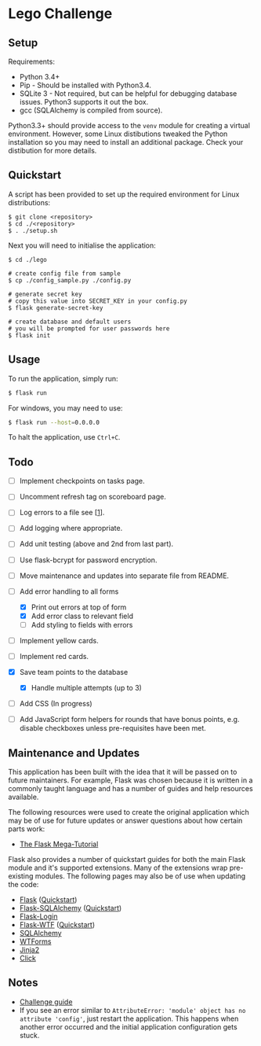 # Lego Challenge
## Setup
Requirements:
- Python 3.4+
- Pip - Should be installed with Python3.4.
- SQLite 3 - Not required, but can be helpful for debugging database issues. Python3 supports it out the box.
- gcc (SQLAlchemy is compiled from source).

Python3.3+ should provide access to the `venv` module for creating a virtual environment. However, some Linux distibutions tweaked the Python installation so you may need to install an additional package. Check your distibution for more details.

## Quickstart
A script has been provided to set up the required environment for Linux distributions:
```
$ git clone <repository>
$ cd ./<repository>
$ . ./setup.sh
```

Next you will need to initialise the application:
```
$ cd ./lego

# create config file from sample
$ cp ./config_sample.py ./config.py

# generate secret key
# copy this value into SECRET_KEY in your config.py
$ flask generate-secret-key

# create database and default users
# you will be prompted for user passwords here
$ flask init
```


## Usage
To run the application, simply run:
```bash
$ flask run
```

For windows, you may need to use:
```bash
$ flask run --host=0.0.0.0
```

To halt the application, use `Ctrl+C`.

## Todo
- [ ] Implement checkpoints on tasks page.
- [ ] Uncomment refresh tag on scoreboard page.
- [ ] Log errors to a file see [[1](https://blog.miguelgrinberg.com/post/the-flask-mega-tutorial-part-vii-unit-testing)].
- [ ] Add logging where appropriate.
- [ ] Add unit testing (above and 2nd from last part).
- [ ] Use flask-bcrypt for password encryption.
- [ ] Move maintenance and updates into separate file from README.
- [ ] Add error handling to all forms
    - [X] Print out errors at top of form
    - [X] Add error class to relevant field
    - [ ] Add styling to fields with errors
- [ ] Implement yellow cards.
- [ ] Implement red cards.
- [X] Save team points to the database
    - [X] Handle multiple attempts (up to 3)
- [ ] Add CSS (In progress)
- [ ] Add JavaScript form helpers for rounds that have bonus points, e.g. disable checkboxes unless pre-requisites have been met.


## Maintenance and Updates
This application has been built with the idea that it will be passed on to future maintainers. For example, Flask was chosen because it is written in a commonly taught language and has a number of guides and help resources available.

The following resources were used to create the original application which may be of use for future updates or answer questions about how certain parts work:

- [The Flask Mega-Tutorial](https://blog.miguelgrinberg.com/post/the-flask-mega-tutorial-part-i-hello-world)

Flask also provides a number of quickstart guides for both the main Flask module and it's supported extensions. Many of the extensions wrap pre-existing modules. The following pages may also be of use when updating the code:

- [Flask](http://flask.pocoo.org/) ([Quickstart](http://flask.pocoo.org/docs/0.12/quickstart/))
- [Flask-SQLAlchemy](http://flask-sqlalchemy.pocoo.org/2.3/) ([Quickstart](http://flask-sqlalchemy.pocoo.org/2.3/quickstart/))
- [Flask-Login](https://flask-login.readthedocs.io/en/latest/)
- [Flask-WTF](https://flask-wtf.readthedocs.io/en/stable/) ([Quickstart](http://flask-wtf.readthedocs.io/en/stable/quickstart.html))
- [SQLAlchemy](https://www.sqlalchemy.org/)
- [WTForms](https://wtforms.readthedocs.io/en/latest/)
- [Jinja2](http://jinja.pocoo.org/docs/2.9/)
- [Click](http://click.pocoo.org/5/)

## Notes
- [Challenge guide](https://firstinspiresst01.blob.core.windows.net/fll/hydro-dynamics-challenge-guide-a4.pdf)
- If you see an error similar to `AttributeError: 'module' object has no attribute 'config'`, just restart the application. This happens when another error occurred and the initial application configuration gets stuck.
